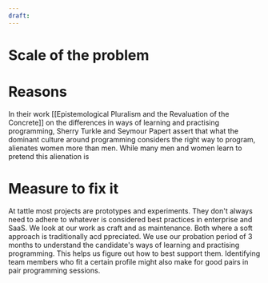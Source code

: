 ```yaml
---
draft:
---
```

# Scale of the problem

# Reasons 
In their work [[Epistemological Pluralism and the Revaluation of the Concrete]] on the differences in ways of learning and practising programming, Sherry Turkle and Seymour Papert assert that what the dominant culture around programming considers the right way to program, alienates women more than men. While many men and women learn to pretend this alienation is 

# Measure to fix it
At tattle most projects are prototypes and experiments. They don't always need to adhere to whatever is considered best practices in enterprise and SaaS. We look at our work as craft and as maintenance. Both where a soft approach is traditionally acd ppreciated.
We use our probation period of 3 months to understand the candidate's ways of learning and practising programming. This helps us figure out how to best support them. Identifying team members who fit a certain profile might also make for good pairs in pair programming sessions.


